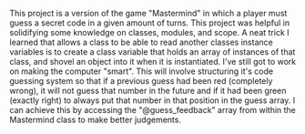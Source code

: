 This project is a version of the game "Mastermind" in which a player must guess a secret code in a given amount of turns. This project was helpful in solidifying some knowledge on classes, modules, and scope. A neat trick I learned that allows a class to be able to read another classes instance variables is to create a class variable that holds an array of instances of that class, and shovel an object into it when it is instantiated. 
I've still got to work on making the computer "smart". This will involve structuring it's code guessing system so that if a previous guess had been red (completely wrong), it will not guess that number in the future and if it had been green (exactly right) to always put that number in that position in the guess array. I can achieve this by accessing the "@guess_feedback" array from within the Mastermind class to make better judgements. 